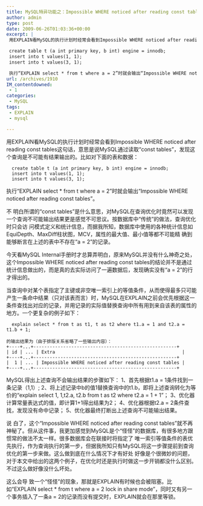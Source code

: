 ```yaml
---
title: MySQL特异功能之：Impossible WHERE noticed after reading const tables
author: admin
type: post
date: 2009-06-26T01:03:36+00:00
excerpt: |
 用EXPLAIN看MySQL的执行计划时经常会看到Impossible WHERE noticed after reading const tables这句话，意思是说MySQL通过读取“const tables”，发现这个查询是不可能有结果输出的。比如对下面的表和数据：

 create table t (a int primary key, b int) engine = innodb;
 insert into t values(1, 1);
 insert into t values(3, 1);

 执行“EXPLAIN select * from t where a = 2”时就会输出“Impossible WHERE noticed after reading const tables”。
url: /archives/1910
IM_contentdowned:
 - 1
categories:
 - MySQL
tags:
 - EXPLAIN
 - mysql

---
```

用EXPLAIN看MySQL的执行计划时经常会看到Impossible WHERE noticed after reading const tables这句话，意思是说MySQL通过读取“const tables”，发现这个查询是不可能有结果输出的。比如对下面的表和数据：

```
  create table t (a int primary key, b int) engine = innodb;
  insert into t values(1, 1);
  insert into t values(3, 1);
```

执行“EXPLAIN select * from t where a = 2”时就会输出“Impossible WHERE noticed after reading const tables”。

不 明白所谓的“const tables”是什么意思，对MySQL在查询优化时竟然可以发现一个查询不可能输出结果更是感觉不可思议。按数据库中“传统”的做法，查询优化时只会访 问模式定义和统计信息，而据我所知，数据库中使用的各种统计信息如EquiDepth、MaxDiff柱状图，MCV，属性的最大值、最小值等都不可能精 确到能够断言在上述的表中不存在“a = 2”的记录。

今天看MySQL Internal手册时才总算弄明白，原来MySQL并没有什么神奇之处，这个Impossible WHERE noticed after reading const tables的结论并不是通过统计信息做出的，而是真的去实际访问了一遍数据后，发现确实没有“a = 2”的行才得出的。

当查询中对某个表指定了主键或非空唯一索引上的等值条件，从而使得最多只可能产生一条命中结果（只对该表而言）时，MySQL在EXPLAIN之前会优先根据这一条件查找出对应的记录，并用记录的实际值替换查询中所有用到来自该表的属性的地方。一个更复杂的例子如下：

```
  explain select * from t as t1, t as t2 where t1.a = 1 and t2.a = t1.b + 1;

的输出结果为（由于排版关系省略了一些输出内容）：
+----+...+-----------------------------------------------------+
| id | ... | Extra                                               |
+----+...+-----------------------------------------------------+
|  1 | ... | Impossible WHERE noticed after reading const tables |
+----+...+-----------------------------------------------------+
```

MySQL得出上述查询不会输出结果的步骤如下：
1、首先根据t1.a = 1条件找到一条记录（1,1）;
2、将上述记录中b的值1替换查询中的t1.b，即将上述查询转化为等价的“explain select 1, 1,t2.a, t2.b from t as t2 where t2.a = 1 + 1”；
3、优化器计算常量表达式的值，即计算1+1得出结果为2；
4、优化器根据t2.a = 2条件查找，发现没有命中记录；
5、优化器最终打断出上述查询不可能输出结果。

说 白了，这个“Impossible WHERE noticed after reading const tables”就不再神秘了。但从这件事，我更加感觉到MySQL是个“怪怪”的数据库，有很多地方跟惯常的做法不太一样。很多数据库会在联接时将指定了 唯一索引等值条件的表优先执行，作为查询执行的第一步，但据我所知只有MySQL将这一步骤提前到查询优化的第一步来做。这么做到底在什么情况下才有好处 好像是个很微妙的问题，对于本文中给出的这两个例子，在优化时还是执行时做这一步开销都没什么区别。不过这么做好像没什么坏处。

这么会导 致一个“怪怪”的现象，那就是EXPLAIN有时候也会被阻塞。比如“EXPLAIN select * from t where a = 2 lock in share mode”，同时又有另一个事务插入了一条a = 2的记录而没有提交时，EXPLAIN就会在那里等锁。
